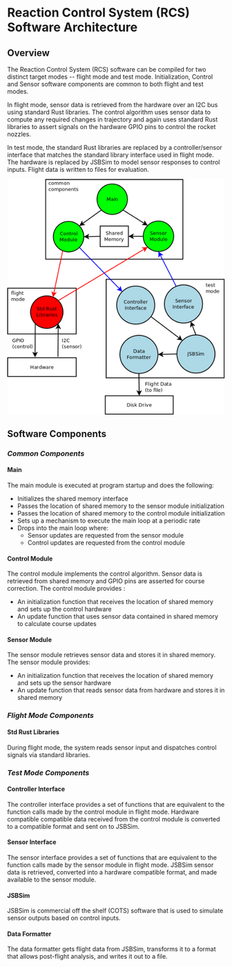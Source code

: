 # Reaction Control System (RCS) Software Architecture

## Overview

The Reaction Control System (RCS) software can be compiled for two distinct
target modes -- flight mode and test mode. Initialization, Control and Sensor
software components are common to both flight and test modes.

In flight mode, sensor data is retrieved from the hardware over an I2C bus
using standard Rust libraries. The control algorithm uses sensor data to
compute any required changes in trajectory and again uses standard Rust
libraries to assert signals on the hardware GPIO pins to control the rocket
nozzles.

In test mode, the standard Rust libraries are replaced by a controller/sensor
interface that matches the standard library interface used in flight mode.
The hardware is replaced by JSBSim to model sensor responses to control inputs.
Flight data is written to files for evaluation.

![System Figure](sysfig.png)

## Software Components

### _Common Components_
#### Main
The main module is executed at program startup and does the following:

* Initializes the shared memory interface
* Passes the location of shared memory to the sensor module initialization
* Passes the location of shared memory to the control module initialization
* Sets up a mechanism to execute the main loop at a periodic rate
* Drops into the main loop where:
    * Sensor updates are requested from the sensor module
    * Control updates are requested from the control module


#### Control Module
The control module implements the control algorithm. Sensor data is retrieved from shared memory and GPIO pins are asserted for course correction. The control module provides :

* An initialization function that receives the location of shared memory and sets up the control hardware
* An update function that uses sensor data contained in shared memory 
to calculate course updates


#### Sensor Module
The sensor module retrieves sensor data and stores it in shared memory.  The sensor module provides:

* An initialization function that receives the location of shared memory and sets up the sensor hardware
* An update function that reads sensor data from hardware and stores it in shared memory


### _Flight Mode Components_
#### Std Rust Libraries
During flight mode, the system reads sensor input and dispatches control
signals via standard libraries.


### _Test Mode Components_
#### Controller Interface
The controller interface provides a set of functions that are equivalent to
the function calls made by the control module in flight mode. Hardware
compatible compatible data received from the control module is converted to
a compatible format and sent on to JSBSim.

#### Sensor Interface
The sensor interface provides a set of functions that are equivalent to the
function calls made by the sensor module in flight mode. JSBSim sensor data
is retrieved, converted into a hardware compatible format, and made available
to the sensor module.

#### JSBSim
JSBSim is commercial off the shelf (COTS) software that is used to
simulate sensor outputs based on control inputs.

#### Data Formatter
The data formatter gets flight data from JSBSim, transforms it to a format that 
allows post-flight analysis, and writes it out to a file.
